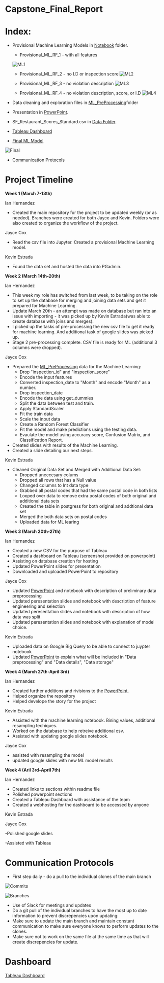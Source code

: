 # Capstone_Final_Report

# Index:

- Provisional Machine Learning Models in [Notebook](https://github.com/ianhernandezz/Capstone_Final_Report/tree/main/Notebooks) folder. 

    - Provisional_ML_RF_1 - with all features
    
    ![ML1](./Images/1.png)

    - Provisional_ML_RF_2 - no I.D or inspection score
    ![ML2](./Images/2.png)

    - Provisional_ML_RF_3 - no violation description
    ![ML3](./Images/3.png)

    - Provisional_ML_RF_4 - no violation description, score, or I.D
    ![ML4](./Images/4.png)

- Data cleaning and exploration files in [ML_PreProcessing](https://github.com/ianhernandezz/Capstone_Final_Report/tree/main/ML_Preprocessing)folder
- Presentation in [PowerPoint](https://docs.google.com/presentation/d/1ffB2AwLspXSwZHfQvp-hxV4Sp1jOLb_QtWpa1Kn_XQU/edit?usp=sharing). 
- SF_Restaurant_Scores_Standard.csv  in [Data Folder](https://github.com/ianhernandezz/Capstone_Final_Report/tree/main/Data). 
- [Tableau Dashboard](https://ianhernandezz.github.io/Capstone_Final_Report/)
- [Final ML Model](https://github.com/ianhernandezz/Capstone_Final_Report/blob/main/Capstone_ML_Final.ipynb)

![Final](./Images/FinalML.png)

- Communication Protocols 


# Project Timeline 

**Week 1 (March 7-13th)**

Ian Hernandez 

- Created the main repository for the project to be updated weekly (or as needed). Branches were created for both Jayce and Kevin. Folders were also created to organize the workflow of the project. 


Jayce Cox

- Read the csv file into Jupyter. Created a provisional Machine Learning model.


Kevin Estrada

- Found the data set and hosted the data into PGadmin.


**Week 2 (March 14th-20th)**

Ian Hernandez 

- This week my role has switched from last week, to be taking on the role to set up the database for merging and joining data sets and get it prepared for Machine Learning. 
- Update March 20th - an attempt was made on database but ran into an issue with importing - it was picked up by Kevin Estrada(was able to create database with joins and merges). 
- I picked up the tasks of pre-processing the new csv file to get it ready for machine learning. And additional task of google slides was picked up. 
- Stage 2 pre-processing complete. CSV file is ready for ML (additional 3 columns were dropped). 

Jayce Cox 

- Prepared the [ML_PreProcessing](https://github.com/ianhernandezz/Capstone_Final_Report/tree/main/ML_Preprocessing) data for the Machine Learning:
    - Drop "inspection_id" and "inspection_score"
    - Encode the input features
    - Converted inspection_date to "Month" and encode "Month" as a number. 
    - Drop inspection_date 
    - Encode the data using get_dummies
    - Split the data between test and train. 
    - Apply StandardScaler
    - Fit the train data
    - Scale the input data
    - Create a Random Forest Classifier
    - Fit the model and make predictions using the testing data. 
    - Evaulate the model using accuracy score, Confusion Matrix, and Classification Report. 
- Created slides with results of the Machine Learning.
- Created a slide detailing our next steps. 

Kevin Estrada
- Cleaned Original Data Set and Merged with Additional Data Set:
    - Dropped uneccesary colums
    - Dropped all rows that has a Null value 
    - Changed columns to Int data type
    - Grabbed all postal codes that had the same postal code in both lists
    - Looped over data to remove extra postal codes of both original and additional data sets
    - Created the table in postgress for both original and addtional data set
    - Merged the both data sets on postal codes
    - Uploaded data for ML learing 


**Week 3 (March 20th-27th)**

Ian Hernandez 
- Created a new CSV for the purpose of Tableau
- Created a dashboard on Tableau (screenshot provided on powerpoint)
- Assisting on database creation for hosting
- Updated PowerPoint slides for presentation 
- Downloaded and uploaded PowerPoint to repository

Jayce Cox
- Updated [PowerPoint](https://docs.google.com/presentation/d/1ffB2AwLspXSwZHfQvp-hxV4Sp1jOLb_QtWpa1Kn_XQU/edit?usp=sharing) and notebook with description of preliminary data preprocessing
- Updated peresentation slides and notebook with description of feature engineering and selection
- Updated peresentation slides and notebook with description of how data was split
- Updated peresentation slides and notebook with explanation of model choice. 

Kevin Estrada
- Uploaded data on Google Big Query to be able to connect to juypter notebook
- Updated [PowerPoint](https://docs.google.com/presentation/d/1ffB2AwLspXSwZHfQvp-hxV4Sp1jOLb_QtWpa1Kn_XQU/edit?usp=sharing) to explain what will be included in "Data preprocessing" and "Data details", "Data storage"


**Week 4 (March 27th-April 3rd)**

Ian Hernandez
- Created further additions and rivisions to the [PowerPoint](https://docs.google.com/presentation/d/1ffB2AwLspXSwZHfQvp-hxV4Sp1jOLb_QtWpa1Kn_XQU/edit?usp=sharing).
- Helped organize the repository 
- Helped develope the story for the project

Kevin Estrada
- Assisted with the machine learning notebook. Bining values, additional resampling techiques. 
- Worked on the database to help retreive additional csv.
- Assisted with updating google slides notebook. 

Jayce Cox

- assisted with resampling the model
- updated google slides with new ML model results

**Week 4 (Aril 3rd-April 7th)**

Ian Hernandez

- Created links to sections within readme file
- Polished powerpoint sections
- Created a Tableau Dashboard with assistance of the team
- Created a webhosting for the dashboard to be accessed by anyone

Kevin Estrada

Jayce Cox

-Polished google slides

-Assisted with Tableau


# Communication Protocols

- First step daily - do a pull to the individual clones of the main branch 

![Commits](./Images/Commits.png)

![Branches](./Images/Branches.png)

- Use of Slack for meetings and updates
- Do a git pull of the individual branches to have the most up to date information to prevent discrepencies upon updating
- Make sure to update the main branch and maintain constant communication to make sure everyone knows to perform updates to the clones. 
- Make sure not to work on the same file at the same time as that will create discrepencies for update. 

# Dashboard 

[Tableau Dashboard](https://ianhernandezz.github.io/Capstone_Final_Report/)
